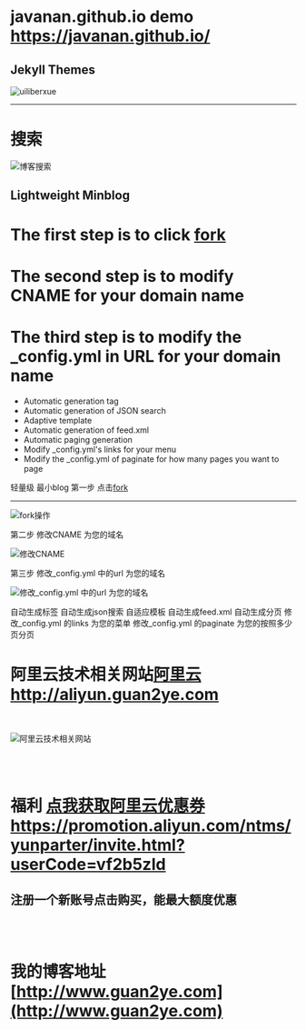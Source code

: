 # javanan.github.io demo https://javanan.github.io/
Jekyll Themes
----------
![uiliberxue][1]

  [1]: https://github.com/javanan/javanan.github.io/blob/master/thumbnails/xx.png?raw=true

 
 ----------

 # 搜索

![博客搜索][2]

  [2]: https://github.com/javanan/javanan.github.io/blob/master/thumbnails/search.gif?raw=true
  
## Lightweight Minblog

# The first step is to click [fork][6]
# The second step is to modify CNAME for your domain name
# The third step is to modify the _config.yml in URL for your domain name

- Automatic generation tag
- Automatic generation of JSON search
- Adaptive template
- Automatic generation of feed.xml
- Automatic paging generation
- Modify _config.yml's links for your menu
- Modify the _config.yml of paginate for how many pages you want to page


轻量级 最小blog 
第一步 点击[fork][6]
 
 [6]: https://github.com/javanan/javanan.github.io#fork-destination-box
 
----

![fork操作][3]

  [3]: https://github.com/javanan/javanan.github.io/blob/master/thumbnails/fork.gif?raw=true
  

第二步 修改CNAME 为您的域名

![修改CNAME][4]

  [4]: https://github.com/javanan/javanan.github.io/blob/master/thumbnails/cname.gif?raw=true
  


第三步 修改_config.yml 中的url 为您的域名

![修改_config.yml 中的url 为您的域名][5]

  [5]: https://github.com/javanan/javanan.github.io/blob/master/thumbnails/url.gif?raw=true
  

自动生成标签
自动生成json搜索
自适应模板
自动生成feed.xml
自动生成分页
修改_config.yml 的links 为您的菜单
修改_config.yml  的paginate 为您的按照多少页分页


# 阿里云技术相关网站[阿里云http://aliyun.guan2ye.com](http://aliyun.guan2ye.com)
<br>

![阿里云技术相关网站](https://github.com/javanan/javanan.github.io/blob/master/thumbnails/aliyun.png?raw=true)

<br>
<br>

# 福利 **[点我获取阿里云优惠券https://promotion.aliyun.com/ntms/yunparter/invite.html?userCode=vf2b5zld](https://promotion.aliyun.com/ntms/yunparter/invite.html?userCode=vf2b5zld)**
## 注册一个新账号点击购买，能最大额度优惠

<br>
<br>

# 我的博客地址[http://www.guan2ye.com](http://www.guan2ye.com)
